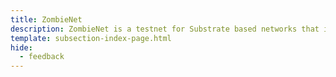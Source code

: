 ```yaml
---
title: ZombieNet
description: ZombieNet is a testnet for Substrate based networks that is used spawn and test ephemeral networks.
template: subsection-index-page.html
hide:
  - feedback
---
```

